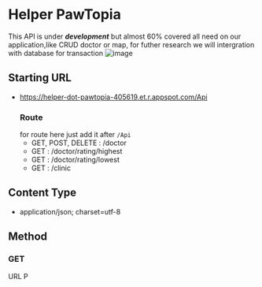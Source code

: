 # Helper PawTopia
This API is under **_development_** but almost 60% covered all need on our application,like CRUD doctor or map, for futher research we will intergration with database for transaction
![image](https://github.com/PawTopia/Helper-api-pawtopia/assets/114970828/05d5fa74-f3b3-43f8-83b5-eb7c798ca67a)
## Starting URL
- https://helper-dot-pawtopia-405619.et.r.appspot.com/Api
  ### Route
  for route here just add it after `/Api`
  - GET, POST, DELETE : /doctor
  - GET : /doctor/rating/highest
  - GET : /doctor/rating/lowest
  - GET : /clinic
## Content Type
- application/json; charset=utf-8
## Method
  ### GET
  URL P




